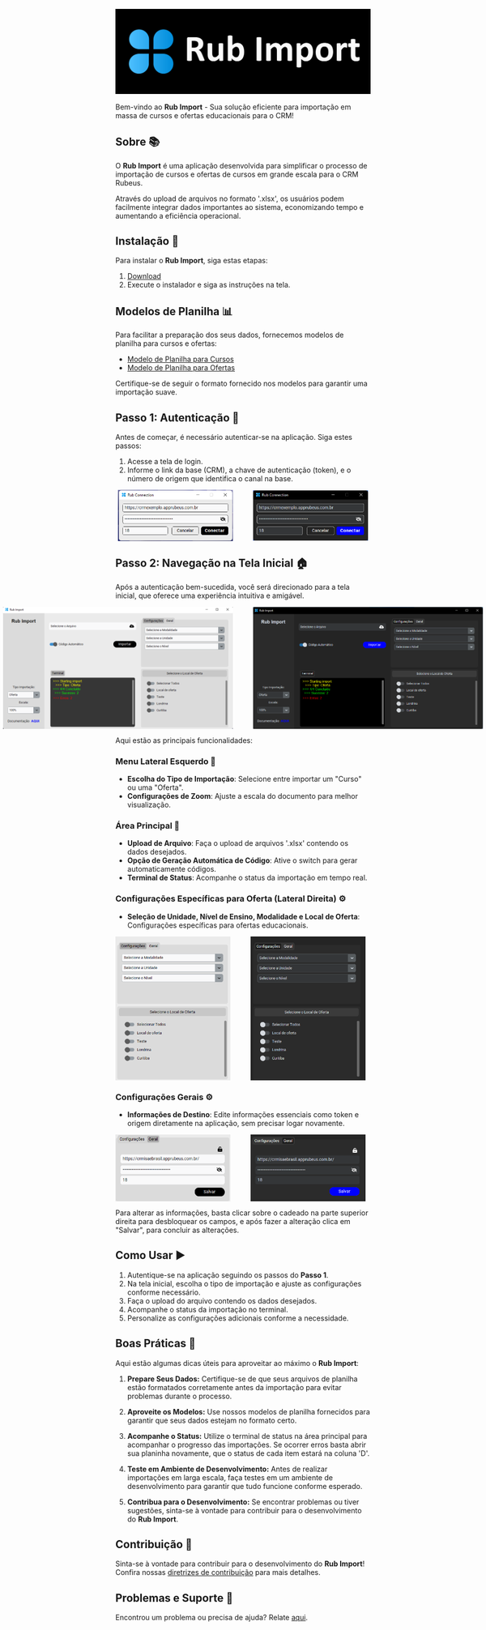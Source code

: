 ![Logo](./assets/logo-rub-import.png)


Bem-vindo ao **Rub Import** - Sua solução eficiente para importação em massa de cursos e ofertas educacionais para o CRM!

## Sobre 📚

O **Rub Import** é uma aplicação desenvolvida para simplificar o processo de importação de cursos e ofertas de cursos em grande escala para o CRM Rubeus.

Através do upload de arquivos no formato '.xlsx', os usuários podem facilmente integrar dados importantes ao sistema, economizando tempo e aumentando a eficiência operacional.

## Instalação 🔧

Para instalar o **Rub Import**, siga estas etapas:

1. [Download](https://drive.google.com/u/0/uc?id=10dmEy-ldUcgKR7LYuU44kibpGbB9kRsH&export=download)
2. Execute o instalador e siga as instruções na tela.

## Modelos de Planilha 📊

Para facilitar a preparação dos seus dados, fornecemos modelos de planilha para cursos e ofertas:

- [Modelo de Planilha para Cursos](https://docs.google.com/spreadsheets/d/10aFLe_ksrdlwmOY-8jUhWdUA7fP93AfAy_ncLWPh24c/edit?usp=sharing)
- [Modelo de Planilha para Ofertas](https://docs.google.com/spreadsheets/d/1pC2kkXRw2j5cBaZewgJ0K8vX7UrMnipUTUpz5L5YC3w/edit?usp=sharing)

Certifique-se de seguir o formato fornecido nos modelos para garantir uma importação suave.

## Passo 1: Autenticação 🔑

Antes de começar, é necessário autenticar-se na aplicação. Siga estes passos:

1. Acesse a tela de login.
2. Informe o link da base (CRM), a chave de autenticação (token), e o número de origem que identifica o canal na base.

<div style="display: flex; justify-content: center; align-items: center; gap: 40px;">
  <img src="./assets/tela-login-light.png" alt="Tema Claro" width="45%">
  <img src="./assets/tela-login-dark.png" alt="Tema Escuro" width="45%">
</div>

## Passo 2: Navegação na Tela Inicial 🏠

Após a autenticação bem-sucedida, você será direcionado para a tela inicial, que oferece uma experiência intuitiva e amigável.

<div style="display: flex; justify-content: center; text-align: center; gap: 40px;">
  <img src="./assets/tela-inicial-light.png" alt="Tema Claro" width="90%">
  <img src="./assets/tela-inicial-dark.png" alt="Tema Escuro" width="90%">
</div>


Aqui estão as principais funcionalidades:

### Menu Lateral Esquerdo 📂

- **Escolha do Tipo de Importação**: Selecione entre importar um "Curso" ou uma "Oferta".
- **Configurações de Zoom**: Ajuste a escala do documento para melhor visualização.

### Área Principal 📄

- **Upload de Arquivo**: Faça o upload de arquivos '.xlsx' contendo os dados desejados.
- **Opção de Geração Automática de Código**: Ative o switch para gerar automaticamente códigos.
- **Terminal de Status**: Acompanhe o status da importação em tempo real.



### Configurações Específicas para Oferta (Lateral Direita) ⚙️

- **Seleção de Unidade, Nível de Ensino, Modalidade e Local de Oferta**: Configurações específicas para ofertas educacionais.

<div style="display: flex; text-align: center; gap: 40px;">
  <img src="./assets/configuracao-light.png" alt="Tema Claro" width="45%">
  <img src="./assets/configuracao-dark.png" alt="Tema Escuro" width="45%">
</div>

### Configurações Gerais ⚙️

- **Informações de Destino**: Edite informações essenciais como token e origem diretamente na aplicação, sem precisar logar novamente.

<div style="display: flex; text-align: center; gap: 40px;">
  <img src="./assets/geral-destrancado-light.png" alt="Tema Claro" width="45%">
  <img src="./assets/geral-destrancado-dark.png" alt="Tema Escuro" width="45%">
</div>

Para alterar as informações, basta clicar sobre o cadeado na parte superior direita para desbloquear os campos, e após fazer a alteração clica em "Salvar", para concluir as alterações.

## Como Usar ▶️

1. Autentique-se na aplicação seguindo os passos do **Passo 1**.
2. Na tela inicial, escolha o tipo de importação e ajuste as configurações conforme necessário.
3. Faça o upload do arquivo contendo os dados desejados.
4. Acompanhe o status da importação no terminal.
5. Personalize as configurações adicionais conforme a necessidade.

## Boas Práticas 🌟

Aqui estão algumas dicas úteis para aproveitar ao máximo o **Rub Import**:

1. **Prepare Seus Dados:** Certifique-se de que seus arquivos de planilha estão formatados corretamente antes da importação para evitar problemas durante o processo.

2. **Aproveite os Modelos:** Use nossos modelos de planilha fornecidos para garantir que seus dados estejam no formato certo.

2. **Acompanhe o Status:** Utilize o terminal de status na área principal para acompanhar o progresso das importações. Se ocorrer erros basta abrir sua planinha novamente, que o status de cada item estará na coluna 'D'.

5. **Teste em Ambiente de Desenvolvimento:** Antes de realizar importações em larga escala, faça testes em um ambiente de desenvolvimento para garantir que tudo funcione conforme esperado.

6. **Contribua para o Desenvolvimento:** Se encontrar problemas ou tiver sugestões, sinta-se à vontade para contribuir para o desenvolvimento do **Rub Import**.

## Contribuição 🤝

Sinta-se à vontade para contribuir para o desenvolvimento do **Rub Import**! Confira nossas [diretrizes de contribuição](CONTRIBUTING.md) para mais detalhes.

## Problemas e Suporte 🚨

Encontrou um problema ou precisa de ajuda? Relate [aqui](https://github.com/seu-usuario/rub-import/issues).
